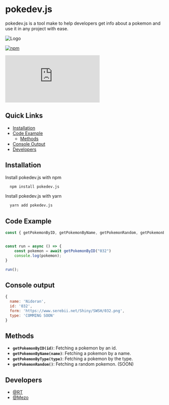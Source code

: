 
# pokedev.js 


pokedev.js is a tool make to help developers get info about a pokemon and use it in any project with ease.

![Logo](https://cdn.discordapp.com/attachments/849761002676813854/957437663718285382/35d601855f9b83fca3dfa53e4ffddd25.png)


[![npm](https://img.shields.io/badge/npm-pokedev.js-red)](https://www.npmjs.com/package/pokedev.js) 

 [![size](https://img.shields.io/github/repo-size/pokedevjs/pokedev.js?color=red&label=SIZE)](https://img.shields.io/github/repo-size/pokedevjs/pokedev.js?color=red&label=SIZE)

## Quick Links

- [Installation](#installation)
- [Code Example](#code-example)
    - [Methods](#methods)
- [Console Output](#donsole-output)
- [Developers](#developers)

## Installation

Install pokedev.js with npm

```bash
  npm install pokedev.js
```
Install pokedev.js with yarn
```bash
  yarn add pokedev.js
```
    
## Code Example

```js
const { getPokemonByID, getPokemonByName, getPokemonRandom, getPokemonByType } = require("pokedev.js") 


const run = async () => {
    const pokemon = await getPokemonByID("032")
    console.log(pokemon);
}

run();
```
## Console output

```js
{
  name: 'Nidoran',
  id: '032',
  form: 'https://www.serebii.net/Shiny/SWSH/032.png',
  type: 'COMMING SOON'
}
```
## Methods

- **`getPokemonByID(id)`**: 
Fetching a pokemon by an id.
- **`getPokemonByName(name)`**:
Fetching a pokemon by a name.
- **`getPokemonByType(type)`**: 
Fetching a pokemon by the type.
- **`getPokemonRandom()`**: 
Fetching a random pokemon. (SOON)

## Developers

- [@RT](https://github.com/rtgamingwdt)
- [@Mezo](https://github.com/mezotv)

